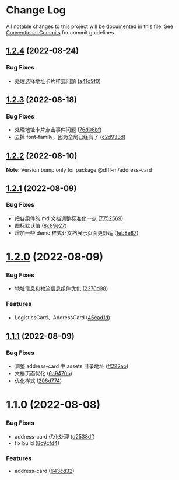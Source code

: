 # Change Log

All notable changes to this project will be documented in this file. See [Conventional Commits](https://conventionalcommits.org) for commit guidelines.

## [1.2.4](https://gitlab.psf-dev.com/frontend/dffl-components-h5/compare/@dffl-m/address-card@1.2.3...@dffl-m/address-card@1.2.4) (2022-08-24)

### Bug Fixes

- 处理选择地址卡片样式问题 ([a41d9f0](https://gitlab.psf-dev.com/frontend/dffl-components-h5/commit/a41d9f00366eee6b26b0b0431608ce14f4406d5e))

## [1.2.3](https://gitlab.psf-dev.com/frontend/dffl-components-h5/compare/@dffl-m/address-card@1.2.2...@dffl-m/address-card@1.2.3) (2022-08-18)

### Bug Fixes

- 处理地址卡片点击事件问题 ([76d08bf](https://gitlab.psf-dev.com/frontend/dffl-components-h5/commit/76d08bf74ed96042d9d7afd945a3f30ddd02da53))
- 去掉 font-family，因为全局已经有了 ([c2d933d](https://gitlab.psf-dev.com/frontend/dffl-components-h5/commit/c2d933db65d7977bc6024a533ffa00be152f1236))

## [1.2.2](https://gitlab.psf-dev.com/frontend/dffl-components-h5/compare/@dffl-m/address-card@1.2.1...@dffl-m/address-card@1.2.2) (2022-08-10)

**Note:** Version bump only for package @dffl-m/address-card

## [1.2.1](https://gitlab.psf-dev.com/frontend/dffl-components-h5/compare/@dffl-m/address-card@1.2.0...@dffl-m/address-card@1.2.1) (2022-08-09)

### Bug Fixes

- 把各组件的 md 文档调整标准化一点 ([7752569](https://gitlab.psf-dev.com/frontend/dffl-components-h5/commit/775256974f4d46d3483a725e7c1b1a159bcbcb22))
- 图标默认值 ([8c89e27](https://gitlab.psf-dev.com/frontend/dffl-components-h5/commit/8c89e279e99f53744fb80af539c2611f6dd6973d))
- 增加一些 demo 样式让文档展示页面更舒适 ([1eb8e87](https://gitlab.psf-dev.com/frontend/dffl-components-h5/commit/1eb8e8739ff708ce2c4b8fa28bf66294f7419493))

# [1.2.0](https://gitlab.psf-dev.com/frontend/dffl-components-h5/compare/@dffl-m/address-card@1.1.1...@dffl-m/address-card@1.2.0) (2022-08-09)

### Bug Fixes

- 地址信息和物流信息组件优化 ([2276d98](https://gitlab.psf-dev.com/frontend/dffl-components-h5/commit/2276d988a545914ea7c208012d7c64fe7806e1cf))

### Features

- LogisticsCard、AddressCard ([45cad1d](https://gitlab.psf-dev.com/frontend/dffl-components-h5/commit/45cad1d3e16ee3376357668815f5f2834c0cc756))

## [1.1.1](https://gitlab.psf-dev.com/frontend/dffl-components-h5/compare/@dffl-m/address-card@1.1.0...@dffl-m/address-card@1.1.1) (2022-08-09)

### Bug Fixes

- 调整 address-card 中 assets 目录地址 ([ff222ab](https://gitlab.psf-dev.com/frontend/dffl-components-h5/commit/ff222ab8b1c6bed1ba04b97d7d2bb21ed75835fe))
- 文档页面优化 ([6a9470b](https://gitlab.psf-dev.com/frontend/dffl-components-h5/commit/6a9470b9a08edc5df98ab551e890fae074315979))
- 优化样式 ([208d774](https://gitlab.psf-dev.com/frontend/dffl-components-h5/commit/208d7745e9dd540a796680bb25982a28800b1a0c))

# 1.1.0 (2022-08-08)

### Bug Fixes

- address-card 优化处理 ([d2538df](https://gitlab.psf-dev.com/frontend/dffl-components-h5/commit/d2538df82b016480c7e241943002377d70abdec7))
- fix build ([8c9cfd4](https://gitlab.psf-dev.com/frontend/dffl-components-h5/commit/8c9cfd47064c7654dafd247f1d047018f017bf59))

### Features

- address-card ([643cd32](https://gitlab.psf-dev.com/frontend/dffl-components-h5/commit/643cd3276476282e8b4b249727e381c4f8d35114))
